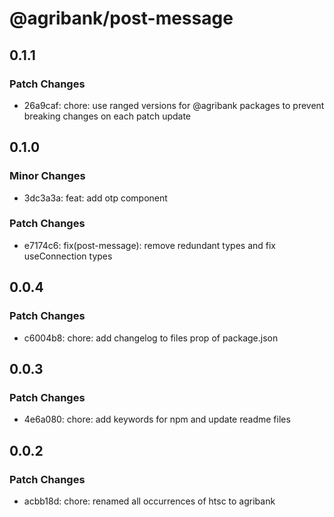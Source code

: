 # @agribank/post-message

## 0.1.1

### Patch Changes

- 26a9caf: chore: use ranged versions for @agribank packages to prevent breaking changes on each patch update

## 0.1.0

### Minor Changes

- 3dc3a3a: feat: add otp component

### Patch Changes

- e7174c6: fix(post-message): remove redundant types and fix useConnection types

## 0.0.4

### Patch Changes

- c6004b8: chore: add changelog to files prop of package.json

## 0.0.3

### Patch Changes

- 4e6a080: chore: add keywords for npm and update readme files

## 0.0.2

### Patch Changes

- acbb18d: chore: renamed all occurrences of htsc to agribank
